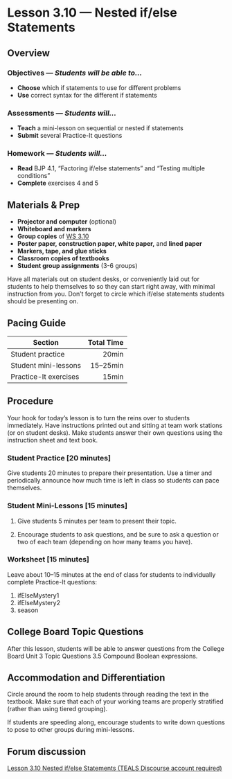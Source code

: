 Lesson 3.10 — Nested if/else Statements
====================================================================================================

Overview
--------
### Objectives — _Students will be able to…_
- **Choose** which if statements to use for different problems
- **Use** correct syntax for the different if statements

### Assessments — _Students will…_
- **Teach** a mini-lesson on sequential or nested if statements
- **Submit** several Practice-It questions

### Homework — _Students will…_
- **Read** BJP 4.1, “Factoring if/else statements” and “Testing multiple conditions”
- **Complete** exercises 4 and 5


Materials & Prep
----------------
- **Projector and computer** (optional)
- **Whiteboard and** **markers**
- **Group copies** of [WS 3.10]
- **Poster paper, construction paper, white paper,** and **lined paper**
- **Markers, tape, and glue sticks**
- **Classroom copies of textbooks**
- **Student group assignments** (3-6 groups)

Have all materials out on student desks, or conveniently laid out for students to help themselves to
so they can start right away, with minimal instruction from you. Don’t forget to circle which
if/else statements students should be presenting on.


Pacing Guide
------------
| Section               | Total Time |
|-----------------------|-----------:|
| Student practice      |      20min |
| Student mini-lessons  |   15–25min |
| Practice-It exercises |      15min |


Procedure
---------
Your hook for today’s lesson is to turn the reins over to students immediately. Have instructions
printed out and sitting at team work stations (or on student desks). Make students answer their own
questions using the instruction sheet and text book.

### Student Practice \[20 minutes\]
Give students 20 minutes to prepare their presentation. Use a timer and periodically announce how
much time is left in class so students can pace themselves.

### Student Mini-Lessons \[15 minutes\]
1. Give students 5 minutes per team to present their topic.

2. Encourage students to ask questions, and be sure to ask a question or two of each team (depending
   on how many teams you have).

### Worksheet \[15 minutes\]
Leave about 10–15 minutes at the end of class for students to individually complete Practice-It
questions:

1. ifElseMystery1<br>
2. ifElseMystery2<br>
3. season

College Board Topic Questions
---------------------------------
After this lesson, students will be able to answer questions from the College Board Unit 3 Topic Questions 3.5 Compound Boolean expressions.

Accommodation and Differentiation
---------------------------------
Circle around the room to help students through reading the text in the textbook. Make sure that
each of your working teams are properly stratified (rather than using tiered grouping).

If students are speeding along, encourage students to write down questions to pose to other groups
during mini-lessons.


Forum discussion
----------------
[Lesson 3.10 Nested if/else Statements (TEALS Discourse account required)](http://forums.tealsk12.org/c/unit-3/3-10-nested-if-else-statements)


[WS 3.10]:  https://raw.githubusercontent.com/TEALSK12/apcsa-public/master/curriculum/Unit3/WS%203.10.docx
